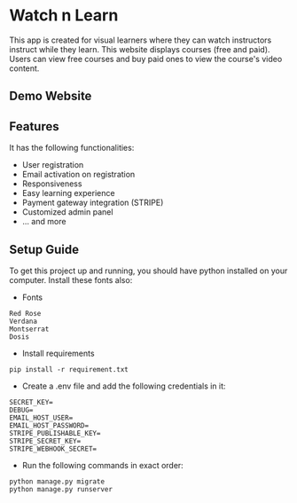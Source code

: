 # Watch n Learn

This app is created for visual learners where they can watch instructors instruct while they learn. This website displays courses (free and paid). Users can view free courses and buy paid ones to view the course's video content.

## Demo Website

## Features

It has the following functionalities:

- User registration
- Email activation on registration
- Responsiveness
- Easy learning experience
- Payment gateway integration (STRIPE)
- Customized admin panel
- ... and more

## Setup Guide

To get this project up and running, you should have python installed on your computer. Install these fonts also:

- Fonts

```buildoutcfg
Red Rose
Verdana
Montserrat
Dosis
```

- Install requirements

```buildoutcfg
pip install -r requirement.txt
```

- Create a .env file and add the following credentials in it:

```buildoutcfg
SECRET_KEY=
DEBUG=
EMAIL_HOST_USER=
EMAIL_HOST_PASSWORD=
STRIPE_PUBLISHABLE_KEY=
STRIPE_SECRET_KEY=
STRIPE_WEBHOOK_SECRET=
```

- Run the following commands in exact order:

```buildoutcfg
python manage.py migrate
python manage.py runserver
```
